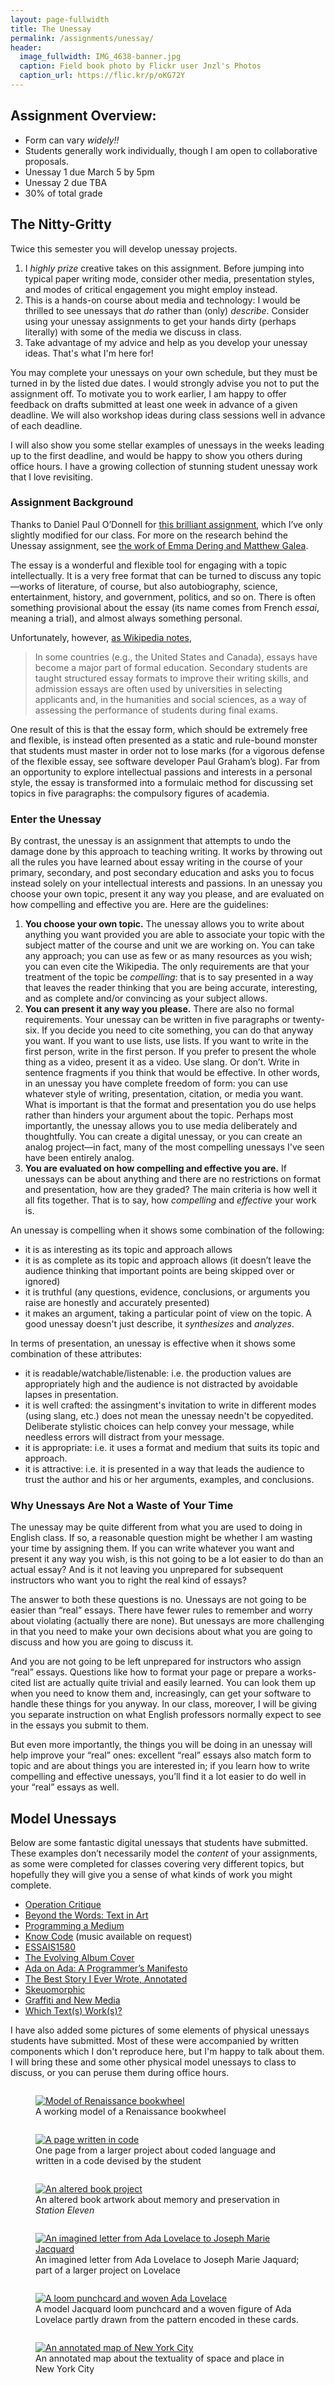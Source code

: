 ```yaml
---
layout: page-fullwidth
title: The Unessay
permalink: /assignments/unessay/
header:
  image_fullwidth: IMG_4638-banner.jpg
  caption: Field book photo by Flickr user Jnzl's Photos
  caption_url: https://flic.kr/p/oKG72Y
---
```


## Assignment Overview:

+ Form can vary *widely!!*
+ Students generally work individually, though I am open to collaborative proposals. 
+ Unessay 1 due March 5 by 5pm
+ Unessay 2 due TBA
+ 30% of total grade

## The Nitty-Gritty 

Twice this semester you will develop unessay projects.

1. I *highly prize* creative takes on this assignment. Before jumping into typical paper writing mode, consider other media, presentation styles, and modes of critical engagement you might employ instead.
2. This is a hands-on course about media and technology: I would be thrilled to see unessays that *do* rather than (only) *describe*. Consider using your unessay assignments to get your hands dirty (perhaps literally) with some of the media we discuss in class.
3. Take advantage of my advice and help as you develop your unessay ideas. That's what I'm here for!

You may complete your unessays on your own schedule, but they must be turned in by the listed due dates. I would strongly advise you not to put the assignment off. To motivate you to work earlier, I am happy to offer feedback on drafts submitted at least one week in advance of a given deadline. We will also workshop ideas during class sessions well in advance of each deadline.

I will also show you some stellar examples of unessays in the weeks leading up to the first deadline, and would be happy to show you others during office hours. I have a growing collection of stunning student unessay work that I love revisiting.

### Assignment Background

Thanks to Daniel Paul O’Donnell for [this brilliant assignment](http://people.uleth.ca/~daniel.odonnell/Teaching/the-unessay), which I’ve only slightly modified for our class. For more on the research behind the Unessay assignment, see [the work of Emma Dering and Matthew Galea](http://dpod.kakelbont.ca/category/research/unessay/).

The essay is a wonderful and flexible tool for engaging with a topic intellectually. It is a very free format that can be turned to discuss any topic—works of literature, of course, but also autobiography, science, entertainment, history, and government, politics, and so on. There is often something provisional about the essay (its name comes from French *essai*, meaning a trial), and almost always something personal.

Unfortunately, however, [as Wikipedia notes](http://en.wikipedia.org/w/index.php?title=Essay&oldid=510540710),

> In some countries (e.g., the United States and Canada), essays have become a major part of formal education. Secondary students are taught structured essay formats to improve their writing skills, and admission essays are often used by universities in selecting applicants and, in the humanities and social sciences, as a way of assessing the performance of students during final exams.

One result of this is that the essay form, which should be extremely free and flexible, is instead often presented as a static and rule-bound monster that students must master in order not to lose marks (for a vigorous defense of the flexible essay, see software developer Paul Graham’s blog). Far from an opportunity to explore intellectual passions and interests in a personal style, the essay is transformed into a formulaic method for discussing set topics in five paragraphs: the compulsory figures of academia.

### Enter the Unessay

By contrast, the unessay is an assignment that attempts to undo the damage done by this approach to teaching writing. It works by throwing out all the rules you have learned about essay writing in the course of your primary, secondary, and post secondary education and asks you to focus instead solely on your intellectual interests and passions. In an unessay you choose your own topic, present it any way you please, and are evaluated on how compelling and effective you are. Here are the guidelines:

1. **You choose your own topic.** The unessay allows you to write about anything you want provided you are able to associate your topic with the subject matter of the course and unit we are working on. You can take any approach; you can use as few or as many resources as you wish; you can even cite the Wikipedia. The only requirements are that your treatment of the topic be *compelling*: that is to say presented in a way that leaves the reader thinking that you are being accurate, interesting, and as complete and/or convincing as your subject allows.
2. **You can present it any way you please.** There are also no formal requirements. Your unessay can be written in five paragraphs or twenty-six. If you decide you need to cite something, you can do that anyway you want. If you want to use lists, use lists. If you want to write in the first person, write in the first person. If you prefer to present the whole thing as a video, present it as a video. Use slang. Or don’t. Write in sentence fragments if you think that would be effective. In other words, in an unessay you have complete freedom of form: you can use whatever style of writing, presentation, citation, or media you want. What is important is that the format and presentation you do use helps rather than hinders your argument about the topic. Perhaps most importantly, the unessay allows you to use media deliberately and thoughtfully. You can create a digital unessay, or you can create an analog project—in fact, many of the most compelling unessays I've seen have been entirely analog.
3. **You are evaluated on how compelling and effective you are.** If unessays can be about anything and there are no restrictions on format and presentation, how are they graded? The main criteria is how well it all fits together. That is to say, how *compelling* and *effective* your work is.
      
An unessay is compelling when it shows some combination of the following:  

+ it is as interesting as its topic and approach allows
+ it is as complete as its topic and approach allows (it doesn’t leave the audience thinking that important points are being skipped over or ignored)
+ it is truthful (any questions, evidence, conclusions, or arguments you raise are honestly and accurately presented)  
+ it makes an argument, taking a particular point of view on the topic. A good unessay doesn't just describe, it *synthesizes* and *analyzes*.
      
In terms of presentation, an unessay is effective when it shows some combination of these attributes:
   
+ it is readable/watchable/listenable: i.e. the production values are appropriately high and the audience is not distracted by avoidable lapses in presentation. 
+ it is well crafted: the assingment's invitation to write in different modes (using slang, etc.) does not mean the unessay needn't be copyedited. Deliberate stylistic choices can help convey your message, while needless errors will distract from your message.
+ it is appropriate: i.e. it uses a format and medium that suits its topic and approach.
+ it is attractive: i.e. it is presented in a way that leads the audience to trust the author and his or her arguments, examples, and conclusions.

### Why Unessays Are Not a Waste of Your Time

The unessay may be quite different from what you are used to doing in English class. If so, a reasonable question might be whether I am wasting your time by assigning them. If you can write whatever you want and present it any way you wish, is this not going to be a lot easier to do than an actual essay? And is it not leaving you unprepared for subsequent instructors who want you to right the real kind of essays?

The answer to both these questions is no. Unessays are not going to be easier than “real” essays. There have fewer rules to remember and worry about violating (actually there are none). But unessays are more challenging in that you need to make your own decisions about what you are going to discuss and how you are going to discuss it.

And you are not going to be left unprepared for instructors who assign “real” essays. Questions like how to format your page or prepare a works-cited list are actually quite trivial and easily learned. You can look them up when you need to know them and, increasingly, can get your software to handle these things for you anyway. In our class, moreover, I will be giving you separate instruction on what English professors normally expect to see in the essays you submit to them.

But even more importantly, the things you will be doing in an unessay will help improve your “real” ones: excellent “real” essays also match form to topic and are about things you are interested in; if you learn how to write compelling and effective unessays, you’ll find it a lot easier to do well in your “real” essays as well.

## Model Unessays

Below are some fantastic digital unessays that students have submitted. These examples don’t necessarily model the *content* of your assignments, as some were completed for classes covering very different topics, but hopefully they will give you a sense of what kinds of work you might complete.

+ [Operation Critique](http://operation-critique.tumblr.com/)
+ [Beyond the Words: Text in Art](https://textart.blog)
+ [Programming a Medium](https://www.dropbox.com/s/qqz0pi7ix7rphz2/mhartyUnessay1Body.java?dl=0)
+ [Know Code](https://genius.com/11691335) (music available on request)
+ [ESSAIS1580](https://essais1580.wordpress.com/)
+ [The Evolving Album Cover](http://totalbumsunessay.tumblr.com/)
+ [Ada on Ada: A Programmer’s Manifesto](http://adaonada.tumblr.com/)
+ [The Best Story I Ever Wrote, Annotated](https://www.dropbox.com/s/gqh7u24tt9a0nnu/Tiarks%20Unessay%20Project.pdf?dl=0)
+ [Skeuomorphic](http://skeuomorphs-f14tot.tumblr.com/)
+ [Graffiti and New Media](http://graffitiandnewmedia.tumblr.com/)
+ [Which Text(s) Work(s)?](https://damoren.wordpress.com/)

I have also added some pictures of some elements of physical unessays students have submitted. Most of these were accompanied by written components which I don't reproduce here, but I'm happy to talk about them. I will bring these and some other physical model unessays to class to discuss, or you can peruse them during office hours.

<div class="row">
    <div class="small-4 columns">
        <figure>
        <a href="/images/unessays/IMG_4445.jpg" target="_blank">
        <img src="/images/unessays/IMG_4445.jpg" alt="Model of Renaissance bookwheel" />
        </a>
        <figcaption>A working model of a Renaissance bookwheel</figcaption>
        </figure>
    </div>
    <div class="small-4 columns">
        <figure>
        <a href="/images/unessays/IMG_4504.jpg" target="_blank">
        <img src="/images/unessays/IMG_4504.jpg" alt="A page written in code" />
        </a>
        <figcaption>One page from a larger project about coded language and written in a code devised by the student</figcaption>
        </figure>
    </div>
    <div class="small-4 columns">
        <figure>
        <a href="/images/unessays/IMG_4638.jpg" target="_blank">
        <img src="/images/unessays/IMG_4638.jpg" alt="An altered book project" />
        </a>
        <figcaption>An altered book artwork about memory and preservation in <em>Station Eleven</em></figcaption>
        </figure>
    </div>
</div>
       
<div class="row">
    <div class="small-4 columns">
        <figure>
        <a href="/images/unessays/IMG_4541.jpg" target="_blank">
        <img src="/images/unessays/IMG_4541.jpg" alt="An imagined letter from Ada Lovelace to Joseph Marie Jacquard" />
        </a>
        <figcaption>An imagined letter from Ada Lovelace to Joseph Marie Jaquard; part of a larger project on Lovelace</figcaption>
        </figure>
    </div>
    <div class="small-4 columns">
        <figure>
        <a href="/images/unessays/IMG_4543.jpg" target="_blank">
        <img src="/images/unessays/IMG_4543.jpg" alt="A loom punchcard and woven Ada Lovelace" />
        </a>
        <figcaption>A model Jacquard loom punchcard and a woven figure of Ada Lovelace partly drawn from the pattern encoded in these cards.</figcaption>
        </figure>
    </div>
    <div class="small-4 columns">
        <figure>
        <a href="/images/unessays/IMG_4642.jpg" target="_blank">
        <img src="/images/unessays/IMG_4642.jpg" alt="An annotated map of New York City" />
        </a>
        <figcaption>An annotated map about the textuality of space and place in New York City</figcaption>
        </figure>
    </div>
</div> 